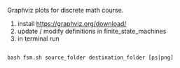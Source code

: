 Graphviz plots for discrete math course.

1. install https://graphviz.org/download/
2. update / modify definitions in finite_state_machines
3. in terminal run 
<code>
bash fsm.sh source_folder destination_folder [ps|png]
</code>
